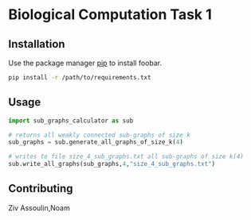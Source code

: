 # Biological Computation Task 1


## Installation

Use the package manager [pip](https://pip.pypa.io/en/stable/) to install foobar.

```bash
pip install -r /path/to/requirements.txt
```

## Usage

```python
import sub_graphs_calculator as sub

# returns all weakly connected sub-graphs of size k
sub_graphs = sub.generate_all_graphs_of_size_k(4)

# writes to file size_4_sub_graphs.txt all sub-graphs of size k(4)
sub.write_all_graphs(sub_graphs,4,"size_4_sub_graphs.txt")

```
## Contributing
Ziv Assoulin,Noam

